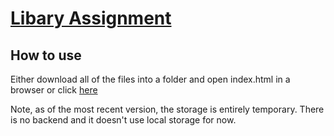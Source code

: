 # [Libary Assignment](https://www.theodinproject.com/paths/full-stack-javascript/courses/javascript/lessons/library)

## How to use

Either download all of the files into a folder and open index.html in a browser or click [here](https://buddafucofibas.github.io/library/)

Note, as of the most recent version, the storage is entirely temporary. There is no backend and it doesn't use local storage for now.
